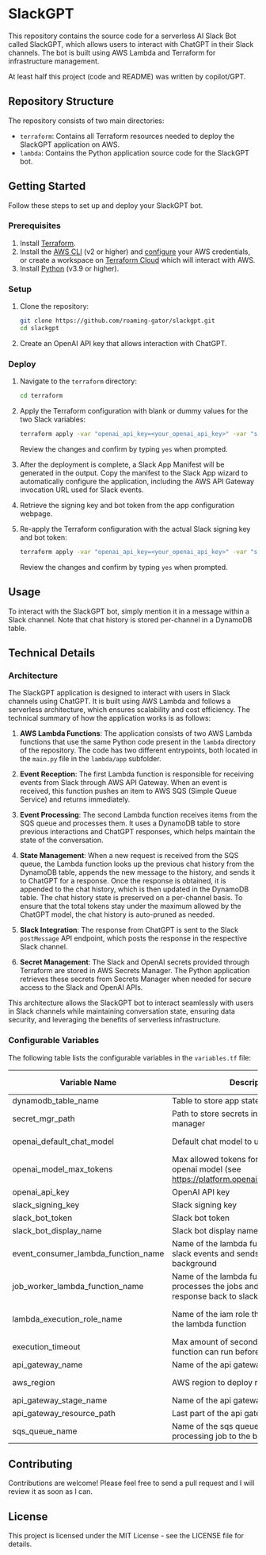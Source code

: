 # SlackGPT

This repository contains the source code for a serverless AI Slack Bot called SlackGPT, which allows users to interact with ChatGPT in their Slack channels. The bot is built using AWS Lambda and Terraform for infrastructure management.

At least half this project (code and README) was written by copilot/GPT.

## Repository Structure

The repository consists of two main directories:

- `terraform`: Contains all Terraform resources needed to deploy the SlackGPT application on AWS.
- `lambda`: Contains the Python application source code for the SlackGPT bot.

## Getting Started

Follow these steps to set up and deploy your SlackGPT bot.

### Prerequisites

1. Install [Terraform](https://www.terraform.io/downloads.html).
2. Install the [AWS CLI](https://aws.amazon.com/cli/) (v2 or higher) and [configure](https://docs.aws.amazon.com/cli/latest/userguide/cli-configure-quickstart.html) your AWS credentials, or create a workspace on [Terraform Cloud](https://app.terraform.io/signup/account) which will interact with AWS.
3. Install [Python](https://www.python.org/downloads/) (v3.9 or higher).

### Setup

1. Clone the repository:

   ```bash
   git clone https://github.com/roaming-gator/slackgpt.git
   cd slackgpt
   ```

2. Create an OpenAI API key that allows interaction with ChatGPT.

### Deploy

1. Navigate to the `terraform` directory:

   ```bash
   cd terraform
   ```

2. Apply the Terraform configuration with blank or dummy values for the two Slack variables:

   ```bash
   terraform apply -var "openai_api_key=<your_openai_api_key>" -var "slack_signing_key=<dummy_value>" -var "slack_bot_token=<dummy_value>"
   ```

   Review the changes and confirm by typing `yes` when prompted.

3. After the deployment is complete, a Slack App Manifest will be generated in the output. Copy the manifest to the Slack App wizard to automatically configure the application, including the AWS API Gateway invocation URL used for Slack events.

4. Retrieve the signing key and bot token from the app configuration webpage.

5. Re-apply the Terraform configuration with the actual Slack signing key and bot token:

   ```bash
   terraform apply -var "openai_api_key=<your_openai_api_key>" -var "slack_signing_key=<your_slack_signing_key>" -var "slack_bot_token=<your_slack_bot_token>"
   ```

   Review the changes and confirm by typing `yes` when prompted.

## Usage

To interact with the SlackGPT bot, simply mention it in a message within a Slack channel. Note that chat history is stored per-channel in a DynamoDB table.

## Technical Details

### Architecture

The SlackGPT application is designed to interact with users in Slack channels using ChatGPT. It is built using AWS Lambda and follows a serverless architecture, which ensures scalability and cost efficiency. The technical summary of how the application works is as follows:

1. **AWS Lambda Functions**: The application consists of two AWS Lambda functions that use the same Python code present in the `lambda` directory of the repository. The code has two different entrypoints, both located in the `main.py` file in the `lambda/app` subfolder.

2. **Event Reception**: The first Lambda function is responsible for receiving events from Slack through AWS API Gateway. When an event is received, this function pushes an item to AWS SQS (Simple Queue Service) and returns immediately.

3. **Event Processing**: The second Lambda function receives items from the SQS queue and processes them. It uses a DynamoDB table to store previous interactions and ChatGPT responses, which helps maintain the state of the conversation.

4. **State Management**: When a new request is received from the SQS queue, the Lambda function looks up the previous chat history from the DynamoDB table, appends the new message to the history, and sends it to ChatGPT for a response. Once the response is obtained, it is appended to the chat history, which is then updated in the DynamoDB table. The chat history state is preserved on a per-channel basis. To ensure that the total tokens stay under the maximum allowed by the ChatGPT model, the chat history is auto-pruned as needed.

5. **Slack Integration**: The response from ChatGPT is sent to the Slack `postMessage` API endpoint, which posts the response in the respective Slack channel.

6. **Secret Management**: The Slack and OpenAI secrets provided through Terraform are stored in AWS Secrets Manager. The Python application retrieves these secrets from Secrets Manager when needed for secure access to the Slack and OpenAI APIs.

This architecture allows the SlackGPT bot to interact seamlessly with users in Slack channels while maintaining conversation state, ensuring data security, and leveraging the benefits of serverless infrastructure.

### Configurable Variables

The following table lists the configurable variables in the `variables.tf` file:

| Variable Name                       | Description                                                                                      | Default Value             | Sensitive |
| ----------------------------------- | ------------------------------------------------------------------------------------------------ | ------------------------- | --------- |
| dynamodb_table_name                 | Table to store app state                                                                         | "slackgpt"                | No        |
| secret_mgr_path                     | Path to store secrets in AWS secret manager                                                      | "slackgpt"                | No        |
| openai_default_chat_model           | Default chat model to use                                                                        | "gpt-3.5-turbo"           | No        |
| openai_model_max_tokens             | Max allowed tokens for the specified openai model (see https://platform.openai.com/docs/models). | 4096                      | No        |
| openai_api_key                      | OpenAI API key                                                                                   | N/A                       | Yes       |
| slack_signing_key                   | Slack signing key                                                                                | N/A                       | Yes       |
| slack_bot_token                     | Slack bot token                                                                                  | N/A                       | Yes       |
| slack_bot_display_name              | Slack bot display name                                                                           | "slackgpt"                | No        |
| event_consumer_lambda_function_name | Name of the lambda function that receives slack events and sends them to the background          | "slackgpt-event-consumer" | No        |
| job_worker_lambda_function_name     | Name of the lambda function that processes the jobs and sends the response back to slack         | "slackgpt-job-worker"     | No        |
| lambda_execution_role_name          | Name of the iam role that gets created for the lambda function                                   | "slackgpt-lambda-role"    | No        |
| execution_timeout                   | Max amount of seconds that the lambda function can run before its terminated                     | 60                        | No        |
| api_gateway_name                    | Name of the api gateway                                                                          | "SlackGPT"                | No        |
| aws_region                          | AWS region to deploy resources                                                                   | "us-east-1"               | No        |
| api_gateway_stage_name              | Name of the api gateway stage                                                                    | "main"                    | No        |
| api_gateway_resource_path           | Last part of the api gateway endpoint path                                                       | "slackgpt"                | No        |
| sqs_queue_name                      | Name of the sqs queue for sending the processing job to the background                           | "slackgpt"                | No        |

## Contributing

Contributions are welcome! Please feel free to send a pull request and I will review it as soon as I can.

## License

This project is licensed under the MIT License - see the LICENSE file for details.
